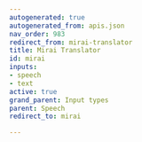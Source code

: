 ```yaml
---
autogenerated: true
autogenerated_from: apis.json
nav_order: 983
redirect_from: mirai-translator
title: Mirai Translator
id: mirai
inputs:
- speech
- text
active: true
grand_parent: Input types
parent: Speech
redirect_to: mirai

---
```


